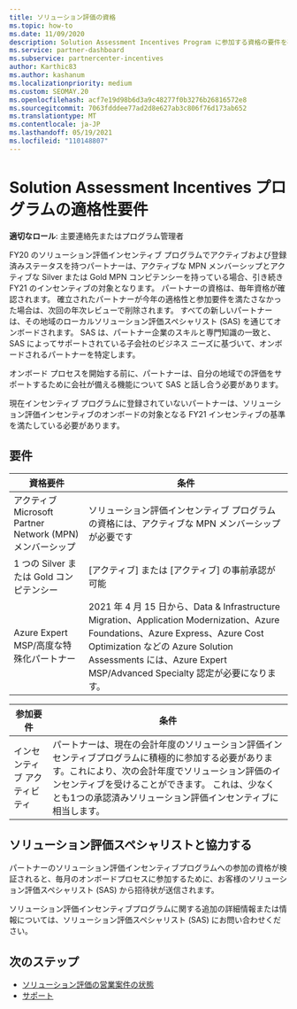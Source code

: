 ```yaml
---
title: ソリューション評価の資格
ms.topic: how-to
ms.date: 11/09/2020
description: Solution Assessment Incentives Program に参加する資格の要件を確認する方法について説明します。
ms.service: partner-dashboard
ms.subservice: partnercenter-incentives
author: Karthic83
ms.author: kashanum
ms.localizationpriority: medium
ms.custom: SEOMAY.20
ms.openlocfilehash: acf7e19d98b6d3a9c48277f0b3276b26816572e8
ms.sourcegitcommit: 7063fdddee77ad2d8e627ab3c806f76d173ab652
ms.translationtype: MT
ms.contentlocale: ja-JP
ms.lasthandoff: 05/19/2021
ms.locfileid: "110148807"
---
```

# <a name="eligibility-requirements-for-the-solution-assessment-incentives-program"></a>Solution Assessment Incentives プログラムの適格性要件

**適切なロール**: 主要連絡先またはプログラム管理者

FY20 のソリューション評価インセンティブ プログラムでアクティブおよび登録済みステータスを持つパートナーは、アクティブな MPN メンバーシップとアクティブな Silver または Gold MPN コンピテンシーを持っている場合、引き続き FY21 のインセンティブの対象となります。 パートナーの資格は、毎年資格が確認されます。 確立されたパートナーが今年の適格性と参加要件を満たさなかった場合は、次回の年次レビューで削除されます。 すべての新しいパートナーは、その地域のローカルソリューション評価スペシャリスト (SAS) を通じてオンボードされます。 SAS は、パートナー企業のスキルと専門知識の一致と、SAS によってサポートされている子会社のビジネス ニーズに基づいて、オンボードされるパートナーを特定します。

オンボード プロセスを開始する前に、パートナーは、自分の地域での評価をサポートするために会社が備える機能について SAS と話し合う必要があります。

現在インセンティブ プログラムに登録されていないパートナーは、ソリューション評価インセンティブのオンボードの対象となる FY21 インセンティブの基準を満たしている必要があります。

## <a name="requirements"></a>要件

|**資格要件**|**条件**|
|-----------------------|------------------|
|アクティブMicrosoft Partner Network (MPN) メンバーシップ|ソリューション評価インセンティブ プログラムの資格には、アクティブな MPN メンバーシップが必要です|
|1 つの Silver または Gold コンピテンシー|[アクティブ] または [アクティブ] の事前承認が可能|
|Azure Expert MSP/高度な特殊化パートナー|2021 年 4 月 15 日から、Data & Infrastructure Migration、Application Modernization、Azure Foundations、Azure Express、Azure Cost Optimization などの Azure Solution Assessments には、Azure Expert MSP/Advanced Specialty 認定が必要になります。|

|**参加要件**|**条件**|
|-------------------------|-------------------------------------|
|インセンティブ アクティビティ|パートナーは、現在の会計年度のソリューション評価インセンティブプログラムに積極的に参加する必要があります。これにより、次の会計年度でソリューション評価のインセンティブを受けることができます。 これは、少なくとも1つの承認済みソリューション評価インセンティブに相当します。|

## <a name="work-with-solution-assessment-specialist"></a>ソリューション評価スペシャリストと協力する

パートナーのソリューション評価インセンティブプログラムへの参加の資格が検証されると、毎月のオンボードプロセスに参加するために、お客様のソリューション評価スペシャリスト (SAS) から招待状が送信されます。

ソリューション評価インセンティブプログラムに関する追加の詳細情報または情報については、ソリューション評価スペシャリスト (SAS) にお問い合わせください。

## <a name="next-steps"></a>次のステップ

- [ソリューション評価の営業案件の状態](chip-solution-assessment.md)
- [サポート](report-problems-with-partner-center.md)









